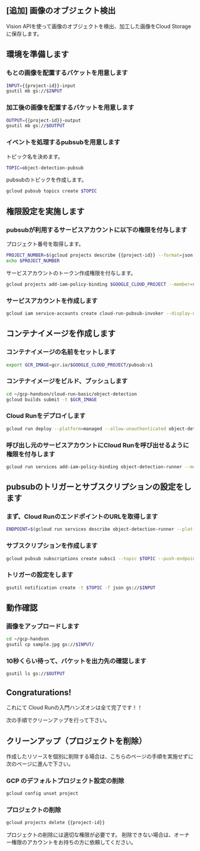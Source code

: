 ## [追加] 画像のオブジェクト検出

Vision APIを使って画像のオブジェクトを検出、加工した画像をCloud Storageに保存します。

## 環境を準備します

### もとの画像を配置するバケットを用意します
```bash
INPUT={{project-id}}-input
gsutil mb gs://$INPUT
```

### 加工後の画像を配置するバケットを用意します
```bash
OUTPUT={{project-id}}-output
gsutil mb gs://$OUTPUT
```

### イベントを処理するpubsubを用意します
トピック名を決めます。
```bash
TOPIC=object-detection-pubsub
```

pubsubのトピックを作成します。
```bash
gcloud pubsub topics create $TOPIC
```

## 権限設定を実施します

### pubsubが利用するサービスアカウントに以下の権限を付与します

プロジェクト番号を取得します。
```bash
PROJECT_NUMBER=$(gcloud projects describe {{project-id}} --format=json | jq .projectNumber -r)
echo $PROJECT_NUMBER
```

サービスアカウントのトークン作成権限を付与します。

```bash
gcloud projects add-iam-policy-binding $GOOGLE_CLOUD_PROJECT --member=serviceAccount:service-$PROJECT_NUMBER@gcp-sa-pubsub.iam.gserviceaccount.com --role=roles/iam.serviceAccountTokenCreator
```

### サービスアカウントを作成します
```bash
gcloud iam service-accounts create cloud-run-pubsub-invoker --display-name "Cloud Run Pub/Sub Invoker"
```


## コンテナイメージを作成します
### コンテナイメージの名前をセットします
```bash
export GCR_IMAGE=gcr.io/$GOOGLE_CLOUD_PROJECT/pubsub:v1
```

### コンテナイメージをビルド、プッシュします
```bash
cd ~/gcp-handson/cloud-run-basic/object-detection
gcloud builds submit -t $GCR_IMAGE
```

### Cloud Runをデプロイします
```bash
gcloud run deploy --platform=managed --allow-unauthenticated object-detection-runner --image gcr.io/$GOOGLE_CLOUD_PROJECT/pubsub:v1 --region asia-northeast1 --set-env-vars=CONVERT_BUCKET_NAME=$OUTPUT
```

### 呼び出し元のサービスアカウントにCloud Runを呼び出せるように権限を付与します
```bash
gcloud run services add-iam-policy-binding object-detection-runner --member=serviceAccount:cloud-run-pubsub-invoker@$GOOGLE_CLOUD_PROJECT.iam.gserviceaccount.com --role=roles/run.invoker --platform=managed --region asia-northeast1
```

## pubsubのトリガーとサブスクリプションの設定をします

### まず、Cloud RunのエンドポイントのURLを取得します
```bash
ENDPOINT=$(gcloud run services describe object-detection-runner --platform=managed --region=asia-northeast1 --format=json | jq -r .status.url)
```

### サブスクリプションを作成します
```bash
gcloud pubsub subscriptions create subsc1 --topic $TOPIC --push-endpoint=$ENDPOINT/ --push-auth-service-account=cloud-run-pubsub-invoker@$GOOGLE_CLOUD_PROJECT.iam.gserviceaccount.com
```

### トリガーの設定をします
```bash
gsutil notification create -t $TOPIC -f json gs://$INPUT
```

## 動作確認

### 画像をアップロードします
```bash
cd ~/gcp-handson
gsutil cp sample.jpg gs://$INPUT/
```

### 10秒くらい待って、バケットを出力先の確認します
```bash
gsutil ls gs://$OUTPUT
```


## Congraturations!

<walkthrough-conclusion-trophy></walkthrough-conclusion-trophy>

これにて Cloud Runの入門ハンズオンは全て完了です！！

次の手順でクリーンアップを行って下さい。
## クリーンアップ（プロジェクトを削除）

作成したリソースを個別に削除する場合は、こちらのページの手順を実施せずに次のページに進んで下さい。

### GCP のデフォルトプロジェクト設定の削除

```bash
gcloud config unset project
```
### プロジェクトの削除

```bash
gcloud projects delete {{project-id}}
```
プロジェクトの削除には適切な権限が必要です。
削除できない場合は、オーナー権限のアカウントをお持ちの方に依頼してください。